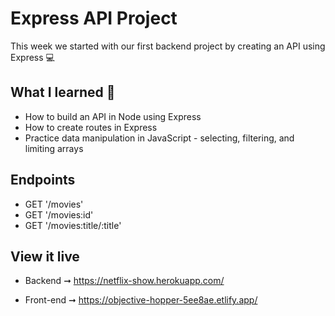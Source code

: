 # Express API Project

This week we started with our first backend project by creating an API using Express 💻

## What I learned 🧠

- How to build an API in Node using Express
- How to create routes in Express
- Practice data manipulation in JavaScript - selecting, filtering, and limiting arrays

## Endpoints

- GET '/movies'
- GET '/movies:id'
- GET '/movies:title/:title'

## View it live

- Backend ➞ https://netflix-show.herokuapp.com/ 

- Front-end ➞ https://objective-hopper-5ee8ae.etlify.app/ 

